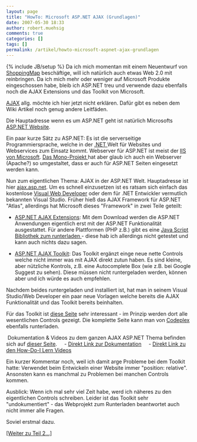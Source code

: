```yaml
---
layout: page
title: "HowTo: Microsoft ASP.NET AJAX (Grundlagen)"
date: 2007-05-30 18:33
author: robert.muehsig
comments: true
categories: []
tags: []
permalink: /artikel/howto-microsoft-aspnet-ajax-grundlagen
---
```

{% include JB/setup %}
Da ich mich momentan mit einem Neuentwurf von <a target="_blank" href="http://shoppingmap.de" title="Shoppingmap">ShoppingMap</a> beschäftige, will ich natürlich auch etwas Web 2.0 mit reinbringen. Da ich mich mehr oder weniger auf Microsoft Produkte eingeschossen habe, bleib ich ASP.NET treu und verwende dazu ebenfalls noch die AJAX Extensions und das Toolkit von Microsoft.

<a target="_blank" href="http://de.wikipedia.org/wiki/Ajax_(Programmierung)" title="Wikipedia AJAX">AJAX</a> allg. möchte ich hier jetzt nicht erklären. Dafür gibt es neben dem Wiki Artikel noch genug andere Leitfäden.

Die Hauptadresse wenn es um ASP.NET geht ist natürlich Microsofts <a target="_blank" href="http://asp.net" title="MS ASP.NET">ASP.NET Website</a>.

Ein paar kurze Sätz zu ASP.NET: Es ist die serverseitige Programmiersprache, welche in der <a target="_blank" href="http://de.wikipedia.org/wiki/.NET" title="Wiki .NET">.NET </a>Welt für Websites und Webservices zum Einsatz kommt. Webserver für ASP.NET ist meist der <a target="_blank" href="http://de.wikipedia.org/wiki/Microsoft_Internet_Information_Services" title="Wiki IIS">IIS von Microsoft</a>. <a target="_blank" href="http://www.mono-project.com/Main_Page" title="Open Source .NET">Das Mono-Projekt </a>hat aber glaub ich auch ein Webserver (Apache?) so umgestaltet, dass er auch für ASP.NET Seiten eingesetzt werden kann.

Nun zum eigentlichen Thema: AJAX in der ASP.NET Welt. Hauptadresse ist hier <a target="_blank" href="http://ajax.asp.net" title="MS AJAX">ajax.asp.net</a>. Um es schnell einzusetzen ist es ratsam sich einfach das kostenlose <a target="_blank" href="http://www.microsoft.com/germany/msdn/vstudio/products/express/vwd/default.mspx" title="Visual Web Developer">Visual Web Developer</a> oder dem für .NET Entwickler vermutlich bekannten Visual Studio.
Früher hieß das AJAX Framework für ASP.NET "Atlas", allerdings hat Microsoft dieses "Framework" in zwei Teile geteilt:

- <a target="_blank" href="http://www.microsoft.com/downloads/details.aspx?FamilyID=ca9d90fa-e8c9-42e3-aa19-08e2c027f5d6&amp;displaylang=en" title="ASP.NET AJAX">ASP.NET AJAX Extensions</a>:
Mit dem Download werden die ASP.NET Anwendungen eigentlich erst mit der ASP.NET Funktionalität ausgestattet. Für andere Plattformen (PHP z.B.) gibt es eine <a target="_blank" href="http://ajax.asp.net/downloads/library/default.aspx?tabid=47&amp;subtabid=471" title="JS Bibliothek">Java Script Bibliothek zum runterladen </a>- diese hab ich allerdings nicht getestet und kann auch nichts dazu sagen.

- <a target="_blank" href="http://www.codeplex.com/AtlasControlToolkit/Release/ProjectReleases.aspx?ReleaseId=1425" title="AJAX Control Toolkit @ Codeplex">ASP.NET AJAX Toolkit</a>:
Das Toolkit ergänzt einge neue nette Controls welche nicht immer was mit AJAX direkt zutun haben. Es sind kleine, aber nützliche Kontrols, z.B. eine Autocomplete Box (wie z.B. bei Google Suggest zu sehen). Diese müssen nicht runtergeladen werden, können aber und ich würde es auch empfehlen.

Nachdem beides runtergeladen und installiert ist, hat man in seinem Visual Studio/Web Developer ein paar neue Vorlagen welche bereits die AJAX Funktionalität und das Toolkit bereits beinhalten.

Für das Toolkit ist <a target="_blank" href="http://ajax.asp.net/ajaxtoolkit/" title="ASP.NET AJAX Toolkit">diese Seite</a> sehr interessant - im Prinzip werden dort alle wesentlichen Controls gezeigt. Die komplette Seite kann man von <a target="_blank" href="http://www.codeplex.com/Wiki/View.aspx?ProjectName=AtlasControlToolkit" title="Codeplex - AJAX Toolkit">Codeplex</a> ebenfalls runterladen.

 Dokumentation &amp; Videos zu dem ganzen AJAX ASP.NET Thema befinden sich auf <a target="_blank" href="http://ajax.asp.net/documentation/default.aspx?tabid=47" title="ASP.NET AJAX Docs">dieser Seite</a>.
    - <a target="_blank" href="http://ajax.asp.net/docs/" title="AJAX Docs">Direkt Link zur Dokumentation</a>
    - <a target="_blank" href="http://www.asp.net/learn/videos/default.aspx?tabid=63" title="ASP.NET Videos">Direkt Link zu den How-Do-I Lern Videos</a>

Ein kurzer Kommentar noch, weil ich damit arge Probleme bei dem Toolkit hatte:
Verwendet beim Entwickeln einer Website immer "position: relative". Ansonsten kann es manchmal zu Problemen bei manchen Controls kommen.

Ausblick: Wenn ich mal sehr viel Zeit habe, werd ich näheres zu den eigentlichen Controls schreiben. Leider ist das Toolkit sehr "undokumentiert" - das Webprojekt zum Runterladen beantwortet auch nicht immer alle Fragen.

Soviel erstmal dazu.

<a href="{{BASE_PATH}}/artikel/howto-microsoft-aspnet-ajax-praktischer-anfang/" title="ASP.NET AJAX Praktischer Anfang">[Weiter zu Teil 2...]</a>
